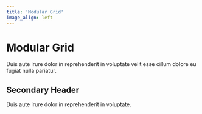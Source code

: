```yaml
---
title: 'Modular Grid'
image_align: left
---
```


# Modular Grid

Duis aute irure dolor in reprehenderit in voluptate velit esse cillum dolore eu fugiat nulla pariatur.

## Secondary Header

Duis aute irure dolor in reprehenderit in voluptate.